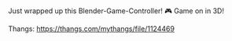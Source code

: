 Just wrapped up this Blender-Game-Controller! 🎮 Game on in 3D!

Thangs: https://thangs.com/mythangs/file/1124469
